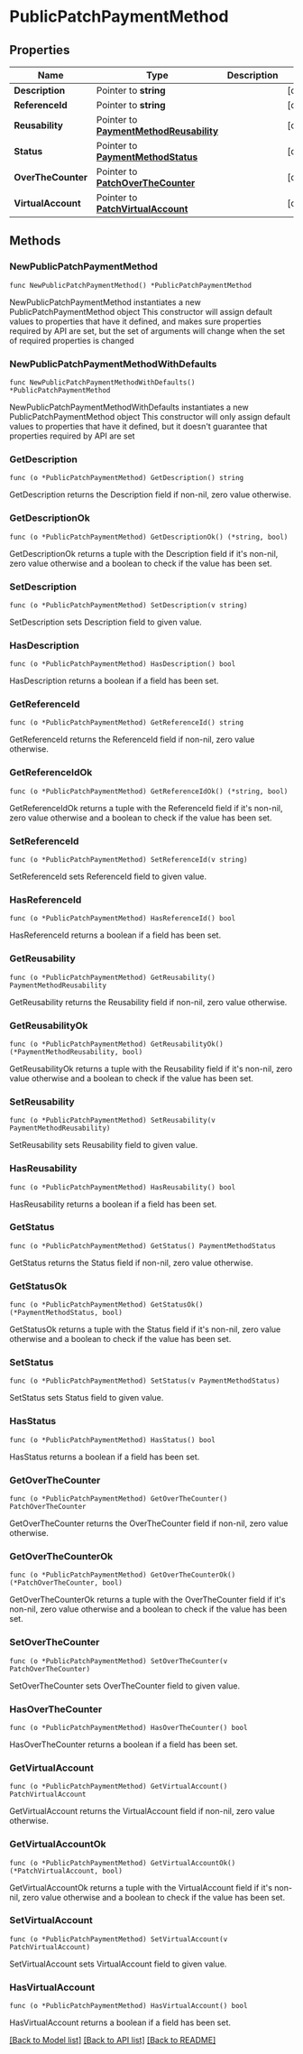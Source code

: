 # PublicPatchPaymentMethod

## Properties

Name | Type | Description | Notes
------------ | ------------- | ------------- | -------------
**Description** | Pointer to **string** |  | [optional] 
**ReferenceId** | Pointer to **string** |  | [optional] 
**Reusability** | Pointer to [**PaymentMethodReusability**](PaymentMethodReusability.md) |  | [optional] 
**Status** | Pointer to [**PaymentMethodStatus**](PaymentMethodStatus.md) |  | [optional] 
**OverTheCounter** | Pointer to [**PatchOverTheCounter**](PatchOverTheCounter.md) |  | [optional] 
**VirtualAccount** | Pointer to [**PatchVirtualAccount**](PatchVirtualAccount.md) |  | [optional] 

## Methods

### NewPublicPatchPaymentMethod

`func NewPublicPatchPaymentMethod() *PublicPatchPaymentMethod`

NewPublicPatchPaymentMethod instantiates a new PublicPatchPaymentMethod object
This constructor will assign default values to properties that have it defined,
and makes sure properties required by API are set, but the set of arguments
will change when the set of required properties is changed

### NewPublicPatchPaymentMethodWithDefaults

`func NewPublicPatchPaymentMethodWithDefaults() *PublicPatchPaymentMethod`

NewPublicPatchPaymentMethodWithDefaults instantiates a new PublicPatchPaymentMethod object
This constructor will only assign default values to properties that have it defined,
but it doesn't guarantee that properties required by API are set

### GetDescription

`func (o *PublicPatchPaymentMethod) GetDescription() string`

GetDescription returns the Description field if non-nil, zero value otherwise.

### GetDescriptionOk

`func (o *PublicPatchPaymentMethod) GetDescriptionOk() (*string, bool)`

GetDescriptionOk returns a tuple with the Description field if it's non-nil, zero value otherwise
and a boolean to check if the value has been set.

### SetDescription

`func (o *PublicPatchPaymentMethod) SetDescription(v string)`

SetDescription sets Description field to given value.

### HasDescription

`func (o *PublicPatchPaymentMethod) HasDescription() bool`

HasDescription returns a boolean if a field has been set.

### GetReferenceId

`func (o *PublicPatchPaymentMethod) GetReferenceId() string`

GetReferenceId returns the ReferenceId field if non-nil, zero value otherwise.

### GetReferenceIdOk

`func (o *PublicPatchPaymentMethod) GetReferenceIdOk() (*string, bool)`

GetReferenceIdOk returns a tuple with the ReferenceId field if it's non-nil, zero value otherwise
and a boolean to check if the value has been set.

### SetReferenceId

`func (o *PublicPatchPaymentMethod) SetReferenceId(v string)`

SetReferenceId sets ReferenceId field to given value.

### HasReferenceId

`func (o *PublicPatchPaymentMethod) HasReferenceId() bool`

HasReferenceId returns a boolean if a field has been set.

### GetReusability

`func (o *PublicPatchPaymentMethod) GetReusability() PaymentMethodReusability`

GetReusability returns the Reusability field if non-nil, zero value otherwise.

### GetReusabilityOk

`func (o *PublicPatchPaymentMethod) GetReusabilityOk() (*PaymentMethodReusability, bool)`

GetReusabilityOk returns a tuple with the Reusability field if it's non-nil, zero value otherwise
and a boolean to check if the value has been set.

### SetReusability

`func (o *PublicPatchPaymentMethod) SetReusability(v PaymentMethodReusability)`

SetReusability sets Reusability field to given value.

### HasReusability

`func (o *PublicPatchPaymentMethod) HasReusability() bool`

HasReusability returns a boolean if a field has been set.

### GetStatus

`func (o *PublicPatchPaymentMethod) GetStatus() PaymentMethodStatus`

GetStatus returns the Status field if non-nil, zero value otherwise.

### GetStatusOk

`func (o *PublicPatchPaymentMethod) GetStatusOk() (*PaymentMethodStatus, bool)`

GetStatusOk returns a tuple with the Status field if it's non-nil, zero value otherwise
and a boolean to check if the value has been set.

### SetStatus

`func (o *PublicPatchPaymentMethod) SetStatus(v PaymentMethodStatus)`

SetStatus sets Status field to given value.

### HasStatus

`func (o *PublicPatchPaymentMethod) HasStatus() bool`

HasStatus returns a boolean if a field has been set.

### GetOverTheCounter

`func (o *PublicPatchPaymentMethod) GetOverTheCounter() PatchOverTheCounter`

GetOverTheCounter returns the OverTheCounter field if non-nil, zero value otherwise.

### GetOverTheCounterOk

`func (o *PublicPatchPaymentMethod) GetOverTheCounterOk() (*PatchOverTheCounter, bool)`

GetOverTheCounterOk returns a tuple with the OverTheCounter field if it's non-nil, zero value otherwise
and a boolean to check if the value has been set.

### SetOverTheCounter

`func (o *PublicPatchPaymentMethod) SetOverTheCounter(v PatchOverTheCounter)`

SetOverTheCounter sets OverTheCounter field to given value.

### HasOverTheCounter

`func (o *PublicPatchPaymentMethod) HasOverTheCounter() bool`

HasOverTheCounter returns a boolean if a field has been set.

### GetVirtualAccount

`func (o *PublicPatchPaymentMethod) GetVirtualAccount() PatchVirtualAccount`

GetVirtualAccount returns the VirtualAccount field if non-nil, zero value otherwise.

### GetVirtualAccountOk

`func (o *PublicPatchPaymentMethod) GetVirtualAccountOk() (*PatchVirtualAccount, bool)`

GetVirtualAccountOk returns a tuple with the VirtualAccount field if it's non-nil, zero value otherwise
and a boolean to check if the value has been set.

### SetVirtualAccount

`func (o *PublicPatchPaymentMethod) SetVirtualAccount(v PatchVirtualAccount)`

SetVirtualAccount sets VirtualAccount field to given value.

### HasVirtualAccount

`func (o *PublicPatchPaymentMethod) HasVirtualAccount() bool`

HasVirtualAccount returns a boolean if a field has been set.


[[Back to Model list]](../README.md#documentation-for-models) [[Back to API list]](../README.md#documentation-for-api-endpoints) [[Back to README]](../README.md)


